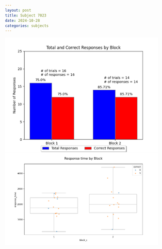 ```yaml
---
layout: post
title: Subject 7023
date: 2024-10-28
categories: subjects
---
```


![](data/7023/run-18/7023_ATS_responses.png)
![](data/7023/run-18/7023_ATS_rt.png)
